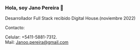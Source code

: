### Hola, soy Jano Pereira 👋

Desarrollador Full Stack recibido Digital House.(noviembre 2022)

Contacto:  

Celular: +5411-5881-7312.  
Mail: Janoo.pereira@gmail.com

